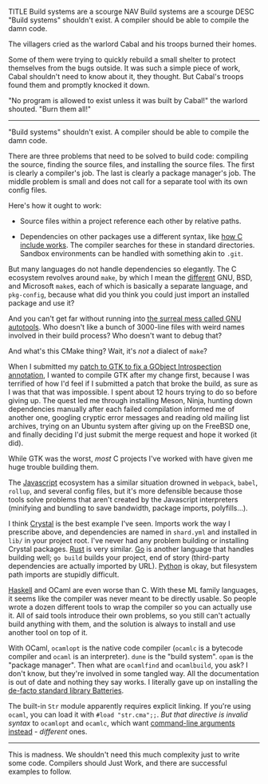 TITLE Build systems are a scourge
NAV Build systems are a scourge
DESC "Build systems" shouldn't exist. A compiler should be able to compile the damn code.

The villagers cried as the warlord Cabal and his troops burned their homes.

Some of them were trying to quickly rebuild a small shelter to protect themselves from the bugs outside. It was such a simple piece of work, Cabal shouldn't need to know about it, they thought. But Cabal's troops found them and promptly knocked it down.

"No program is allowed to exist unless it was built by Cabal!" the warlord shouted. "Burn them all!"

---

"Build systems" shouldn't exist. A compiler should be able to compile the damn code.

There are three problems that need to be solved to build code: compiling the source, finding the source files, and installing the source files. The first is clearly a compiler's job. The last is clearly a package manager's job. The middle problem is small and does not call for a separate tool with its own config files.

Here's how it ought to work:

* Source files within a project reference each other by relative paths.

* Dependencies on other packages use a different syntax, like [how C include works](https://gcc.gnu.org/onlinedocs/cpp/Include-Syntax.html). The compiler searches for these in standard directories. Sandbox environments can be handled with something akin to `.git`.

But many languages do not handle dependencies so elegantly. The C ecosystem revolves around `make`, by which I mean the [different](https://www.wgdd.de/2007/11/gnu-make-vs-bsd-make-practical-problem.html) GNU, BSD, and Microsoft `make`s, each of which is basically a separate language, and `pkg-config`, because what did you think you could just import an installed package and use it?

And you can't get far without running into [the surreal mess called GNU autotools](https://en.wikipedia.org/wiki/GNU_Autotools#/media/File:Autoconf-automake-process.svg). Who doesn't like a bunch of 3000-line files with weird names involved in their build process? Who doesn't want to debug that?

And what's this CMake thing? Wait, it's *not* a dialect of `make`?

When I submitted my [patch to GTK to fix a GObject Introspection annotation](https://gitlab.gnome.org/GNOME/gtk/merge_requests/1012), I wanted to compile GTK after my change first, because I was terrified of how I'd feel if I submitted a patch that broke the build, as sure as I was that that was impossible. I spent about 12 hours trying to do so before giving up. The quest led me through installing Meson, Ninja, hunting down dependencies manually after each failed compilation informed me of another one, googling cryptic error messages and reading old mailing list archives, trying on an Ubuntu system after giving up on the FreeBSD one, and finally deciding I'd just submit the merge request and hope it worked (it did).

While GTK was the worst, *most* C projects I've worked with have given me huge trouble building them.

The [Javascript](https://yujiri.xyz/software/javascript) ecosystem has a similar situation drowned in `webpack`, `babel`, `rollup`, and several config files, but it's more defensible because those tools solve problems that aren't created by the Javascript interpreters (minifying and bundling to save bandwidth, package imports, polyfills...).

I think [Crystal](https://yujiri.xyz/software/crystal) is the best example I've seen. Imports work the way I prescribe above, and dependencies are named in `shard.yml` and installed in `lib/` in your project root. I've never had any problem building or installing Crystal packages. [Rust](https://yujiri.xyz/software/rust) is very similar. [Go](https://yujiri.xyz/software/go) is another language that handles building well; `go build` builds your project, end of story (third-party dependencies are actually imported by URL). [Python](https://yujiri.xyz/software/python) is okay, but filesystem path imports are stupidly difficult.

[Haskell](https://yujiri.xyz/software/haskell) and OCaml are even worse than C. With these ML family languages, it seems like the compiler was never meant to be directly usable. So people wrote a dozen different tools to wrap the compiler so you can actually use it. All of said tools introduce their own problems, so you still can't actually build anything with them, and the solution is always to install and use another tool on top of it.

With OCaml, `ocamlopt` is the native code compiler (`ocamlc` is a bytecode compiler and `ocaml` is an interpreter). `dune` is the "build system". `opam` is the "package manager". Then what are `ocamlfind` and `ocamlbuild`, you ask? I don't know, but they're involved in some tangled way. All the documentation is out of date and nothing they say works. I literally gave up on installing the [de-facto standard library Batteries](http://batteries.forge.ocamlcore.org).

The built-in `Str` module apparently requires explicit linking. If you're using `ocaml`, you can load it with `#load "str.cma";;`. *But that directive is invalid syntax* to `ocamlopt` and `ocamlc`, which want [command-line arguments instead](https://caml.inria.fr/pub/docs/manual-ocaml/libstr.html) - *different* ones.

---

This is madness. We shouldn't need this much complexity just to write some code. Compilers should Just Work, and there are successful examples to follow.

